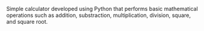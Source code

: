 Simple calculator developed using Python that performs basic mathematical operations such as addition, substraction, multiplication, division, square, and square root.
